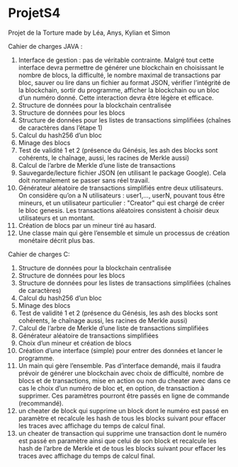 # ProjetS4
Projet de la Torture made by Léa, Anys, Kylian et Simon

Cahier de charges JAVA : 

   1. Interface de gestion : pas de véritable contrainte. Malgré tout cette interface devra permettre de générer
une blockchain en choisissant le nombre de blocs, la difficulté, le nombre maximal de transactions par
bloc, sauver ou lire dans un fichier au format JSON, vérifier l’intégrité de la blockchain, sortir du
programme, afficher la blockchain ou un bloc d’un numéro donné. Cette interaction devra être légère
et efficace.
  2. Structure de données pour la blockchain centralisée
  3. Structure de données pour les blocs
  4. Structure de données pour les listes de transactions simplifiées (chaînes de caractères dans l’étape 1)
  5. Calcul du hash256 d’un bloc
  6. Minage des blocs
  7. Test de validité 1 et 2 (présence du Génésis, les ash des blocks sont cohérents, le chaînage, aussi, les
racines de Merkle aussi)
  8. Calcul de l’arbre de Merkle d’une liste de transactions
  9. Sauvegarde/lecture fichier JSON (en utilisant le package Google). Cela doit normalement se passer
sans réel travail.
  10. Générateur aléatoire de transactions simplifiés entre deux utilisateurs. On considère qu’on a N utilisateurs : user1,..., userN, pouvant tous être mineurs, et un utilisateur particulier : "Creator" qui est
chargé de créer le bloc genesis. Les transactions aléatoires consistent à choisir deux utilisateurs et un
montant.
  11. Création de blocs par un mineur tiré au hasard.
  12. Une classe main qui gère l’ensemble et simule un processus de création monétaire décrit plus bas.
  
 Cahier de charges C:
 
  1. Structure de données pour la blockchain centralisée
  2. Structure de données pour les blocs
  3. Structure de données pour les listes de transactions simplifiées (chaînes de caractères)
  4. Calcul du hash256 d’un bloc
  5. Minage des blocs
  6. Test de validité 1 et 2 (présence du Génésis, les ash des blocks sont cohérents, le chaînage aussi, les
racines de Merkle aussi)
  7. Calcul de l’arbre de Merkle d’une liste de transactions simplifiées
  8. Générateur aléatoire de transactions simplifiées
  9. Choix d’un mineur et création de blocs
  10. Création d’une interface (simple) pour entrer des données et lancer le programme.
  11. Un main qui gère l’ensemble. Pas d’interface demandé, mais il faudra prévoir de générer une blockchain
avec choix de difficulté, nombre de blocs et de transactions, mise en action ou non du cheater avec
dans ce cas le choix d’un numéro de bloc et, en option, de transaction à supprimer. Ces paramètres
pourront être passés en ligne de commande (recommandé).
  12. un cheater de block qui supprime un block dont le numéro est passé en paramètre et
recalcule les hash de tous les blocks suivant pour effacer les traces avec affichage du
temps de calcul final.
  13. un cheater de transaction qui supprime une transaction dont le numéro est passé en
paramètre ainsi que celui de son block et recalcule les hash de l’arbre de Merkle et de
tous les blocks suivant pour effacer les traces avec affichage du temps de calcul final.
